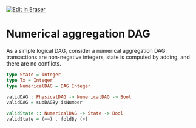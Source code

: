 <p><a target="_blank" href="https://app.eraser.io/workspace/WRXDACnJVdnucc9SwmaI" id="edit-in-eraser-github-link"><img alt="Edit in Eraser" src="https://firebasestorage.googleapis.com/v0/b/second-petal-295822.appspot.com/o/images%2Fgithub%2FOpen%20in%20Eraser.svg?alt=media&amp;token=968381c8-a7e7-472a-8ed6-4a6626da5501"></a></p>

# Numerical aggregation DAG
As a simple logical DAG, consider a numerical aggregation DAG: transactions are non-negative integers, state is computed by adding, and there are no conflicts.

```haskell
type State = Integer
type Tx = Integer
type NumericalDAG = DAG Integer

validDAG : PhysicalDAG -> NumericalDAG -> Bool
validDAG = subDAGBy isNumber

validState :: NumericalDAG -> State -> Bool
validState = (==) . foldBy (+)
```



<!--- Eraser file: https://app.eraser.io/workspace/WRXDACnJVdnucc9SwmaI --->